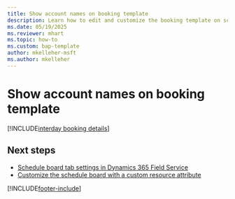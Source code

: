 ```yaml
---
title: Show account names on booking template
description: Learn how to edit and customize the booking template on schedule board with account names in Dynamics 365 Field Service.
ms.date: 05/19/2025
ms.reviewer: mhart 
ms.topic: how-to
ms.custom: bap-template
author: mkelleher-msft
ms.author: mkelleher
---
```


# Show account names on booking template

[!INCLUDE[interday booking details](../shared/urs/interday-booking-details.md)]

## Next steps

- [Schedule board tab settings in Dynamics 365 Field Service](schedule-board-tab-settings.md)
- [Customize the schedule board with a custom resource attribute](extend-schedule-board-custom-resource-attribute.md)

[!INCLUDE[footer-include](../includes/footer-banner.md)]
